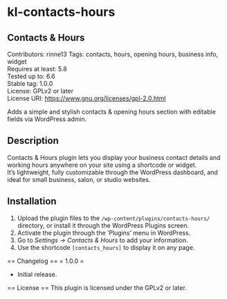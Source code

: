 # kl-contacts-hours

## Contacts & Hours 

Contributors: rinne13
Tags: contacts, hours, opening hours, business info, widget  
Requires at least: 5.8  
Tested up to: 6.6  
Stable tag: 1.0.0  
License: GPLv2 or later  
License URI: https://www.gnu.org/licenses/gpl-2.0.html  

Adds a simple and stylish contacts & opening hours section with editable fields via WordPress admin.

## Description 

Contacts & Hours plugin lets you display your business contact details and working hours anywhere on your site using a shortcode or widget.  
It’s lightweight, fully customizable through the WordPress dashboard, and ideal for small business, salon, or studio websites.

## Installation 

1. Upload the plugin files to the `/wp-content/plugins/contacts-hours/` directory, or install it through the WordPress Plugins screen.  
2. Activate the plugin through the ‘Plugins’ menu in WordPress.  
3. Go to *Settings → Contacts & Hours* to add your information.  
4. Use the shortcode `[contacts_hours]` to display it on any page.

== Changelog ==
= 1.0.0 =
* Initial release.

== License ==
This plugin is licensed under the GPLv2 or later.

